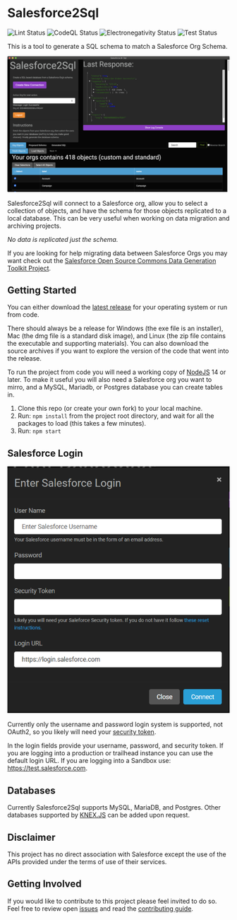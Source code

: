 # Salesforce2Sql

![Lint Status](https://github.com/acrosman/Salesforce2Sql/actions/workflows/lint.yml/badge.svg) ![CodeQL Status](https://github.com/acrosman/Salesforce2Sql/actions/workflows/codeql-analysis.yml/badge.svg) ![Electronegativity Status](https://github.com/acrosman/Salesforce2Sql/actions/workflows/electronegativity.yml/badge.svg) ![Test Status](https://github.com/acrosman/Salesforce2Sql/actions/workflows/tests.yml/badge.svg)

This is a tool to generate a SQL schema to match a Salesforce Org Schema.

![Main Interface](documentation/InterfaceScreenshots/MainScreen.png?raw=true)

Salesforce2Sql will connect to a Salesforce org, allow you to select a collection of objects, and have the schema for those objects replicated to a local database. This can be very useful when working on data migration and archiving projects.

_No data is replicated just the schema._

If you are looking for help migrating data between Salesforce Orgs you may want check out the [Salesforce Open Source Commons Data Generation Toolkit Project](https://github.com/SFDO-Community-Sprints/DataGenerationToolkit).

## Getting Started

You can either download the [latest release](https://github.com/acrosman/Salesforce2Sql/releases/latest) for your operating system or run from code.

There should always be a release for Windows (the exe file is an installer), Mac (the dmg file is a standard disk image), and Linux (the zip file contains the executable and supporting materials). You can also download the source archives if you want to explore the version of the code that went into the release.

To run the project from code you will need a working copy of [NodeJS](https://nodejs.org) 14 or later. To make it useful you will also need a Salesforce org you want to mirro, and a MySQL, Mariadb, or Postgres database you can create tables in.

1. Clone this repo (or create your own fork) to your local machine.
1. Run: `npm install` from the project root directory, and wait for all the packages to load (this takes a few minutes).
1. Run: `npm start`

## Salesforce Login

![Login Screen](documentation/InterfaceScreenshots/Login.PNG?raw=true)

Currently only the username and password login system is supported, not OAuth2, so you likely will need your [security token](https://help.salesforce.com/articleView?id=user_security_token.htm&type=5).

In the login fields provide your username, password, and security token. If you are logging into a production or trailhead instance you can use the default login URL. If you are logging into a Sandbox use: https://test.salesforce.com.

## Databases

Currently Salesforce2Sql supports MySQL, MariaDB, and Postgres. Other databases supported by [KNEX.JS](https://knexjs.org/) can be added upon request.

## Disclaimer

This project has no direct association with Salesforce except the use of the APIs provided under the terms of use of their services.

## Getting Involved

If you would like to contribute to this project please feel invited to do so. Feel free to review open [issues](issues) and read the [contributing guide](contributing.md).
